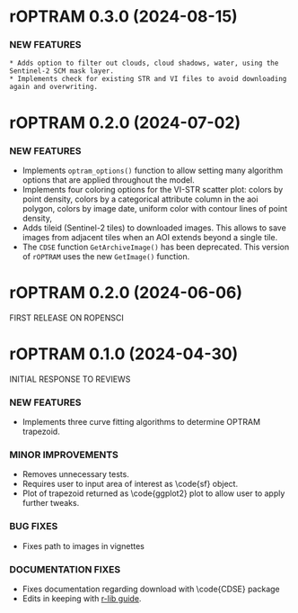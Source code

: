 
rOPTRAM 0.3.0 (2024-08-15)
=========================

### NEW FEATURES

    * Adds option to filter out clouds, cloud shadows, water, using the Sentinel-2 SCM mask layer.
    * Implements check for existing STR and VI files to avoid downloading again and overwriting. 


rOPTRAM 0.2.0 (2024-07-02)
=========================

### NEW FEATURES

  * Implements `optram_options()` function to allow setting many algorithm options that are applied throughout the model.
  * Implements four coloring options for the VI-STR scatter plot: colors by point density, colors by a categorical attribute column in the aoi polygon, colors by image date, uniform color with contour lines of point density, 
  * Adds tileid (Sentinel-2 tiles) to downloaded images. This allows to save images from adjacent tiles when an AOI extends beyond a single tile.
  * The `CDSE` function `GetArchiveImage()` has been deprecated. This version of `rOPTRAM` uses the new `GetImage()` function.
  
rOPTRAM 0.2.0 (2024-06-06)
=========================

FIRST RELEASE ON ROPENSCI



rOPTRAM 0.1.0 (2024-04-30)
=========================

INITIAL RESPONSE TO REVIEWS

### NEW FEATURES

  * Implements three curve fitting algorithms to determine OPTRAM trapezoid.

### MINOR IMPROVEMENTS

  * Removes unnecessary tests.
  * Requires user to input area of interest as \code{sf} object.
  * Plot of trapezoid returned as \code{ggplot2} plot to allow user to apply further tweaks.

### BUG FIXES

  * Fixes path to images in vignettes

### DOCUMENTATION FIXES

  * Fixes documentation regarding download with \code{CDSE} package
  * Edits in keeping with [r-lib guide](https://roxygen2.r-lib.org/articles/formatting.html).

